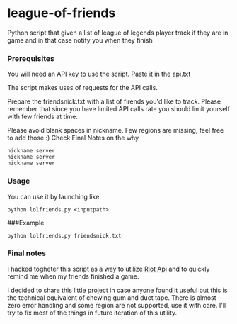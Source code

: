 # league-of-friends

Python script that given a list of league of legends player track if they are in game and in that case notify you when they finish

### Prerequisites

You will need an API key to use the script. Paste it in the api.txt

The script makes uses of requests for the API calls.

Prepare the friendsnick.txt with a list of firends you'd like to track. Please remember that since you have limited API calls rate you should limit yourself with few friends at time.


Please avoid blank spaces in nickname. Few regions are missing, feel free to add those :)
Check Final Notes on the why 

```
nickname server
nickname server
nickname server
```


### Usage

You can use it by launching like

```
python lolfriends.py <inputpath>
```

###Example 


```
python lolfriends.py friendsnick.txt
```


### Final notes

I hacked togheter this script as a way to utilize [Riot Api](https://developer.riotgames.com) and to quickly remind me when my friends finished a game.

I decided to share this little project in case anyone found it useful but this is the technical equivalent of chewing gum and duct tape.
There is almost zero error handling and some region are not supported, use it with care. 
I'll try to fix most of the things in future iteration of this utility.


